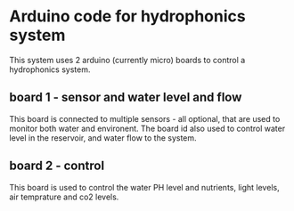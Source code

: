 # Arduino code for hydrophonics system

This system uses 2 arduino (currently micro) boards to control a hydrophonics system.

## board 1 - sensor and water level and flow
This board is connected to multiple sensors - all optional, 
that are used to monitor both water and environent.
The board id also used to control water level in the reservoir, and water flow to the system.

## board 2 - control
This board is used to control the water PH level and nutrients,
light levels, air temprature and co2 levels.